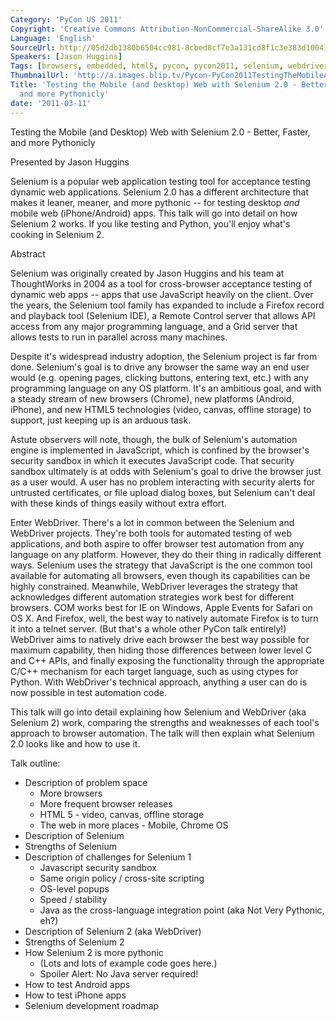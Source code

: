 ```yaml
---
Category: 'PyCon US 2011'
Copyright: 'Creative Commons Attribution-NonCommercial-ShareAlike 3.0'
Language: 'English'
SourceUrl: http://05d2db1380b6504cc981-8cbed8cf7e3a131cd8f1c3e383d10041.r93.cf2.rackcdn.com/pycon-us-2011/373_testing-the-mobile-and-desktop-web-with-selenium-2-0-better-faster-and-more-pythonicly.mp4
Speakers: [Jason Huggins]
Tags: [browsers, embedded, html5, pycon, pycon2011, selenium, webdriver]
ThumbnailUrl: 'http://a.images.blip.tv/Pycon-PyCon2011TestingTheMobileAndDesktopWebWithSelenium20524.png'
Title: 'Testing the Mobile (and Desktop) Web with Selenium 2.0 - Better, Faster,
  and more Pythonicly'
date: '2011-03-11'
---
```

Testing the Mobile (and Desktop) Web with Selenium 2.0 - Better, Faster, and
more Pythonicly

Presented by Jason Huggins

Selenium is a popular web application testing tool for acceptance testing
dynamic web applications. Selenium 2.0 has a different architecture that makes
it leaner, meaner, and more pythonic -- for testing desktop *and* mobile web
(iPhone/Android) apps. This talk will go into detail on how Selenium 2 works.
If you like testing and Python, you'll enjoy what's cooking in Selenium 2.

Abstract

Selenium was originally created by Jason Huggins and his team at ThoughtWorks
in 2004 as a tool for cross-browser acceptance testing of dynamic web apps --
apps that use JavaScript heavily on the client. Over the years, the Selenium
tool family has expanded to include a Firefox record and playback tool
(Selenium IDE), a Remote Control server that allows API access from any major
programming language, and a Grid server that allows tests to run in parallel
across many machines.

Despite it's widespread industry adoption, the Selenium project is far from
done. Selenium's goal is to drive any browser the same way an end user would
(e.g. opening pages, clicking buttons, entering text, etc.) with any
programming language on any OS platform. It's an ambitious goal, and with a
steady stream of new browsers (Chrome), new platforms (Android, iPhone), and
new HTML5 technologies (video, canvas, offline storage) to support, just
keeping up is an arduous task.

Astute observers will note, though, the bulk of Selenium's automation engine
is implemented in JavaScript, which is confined by the browser's security
sandbox in which it executes JavaScript code. That security sandbox ultimately
is at odds with Selenium's goal to drive the browser just as a user would. A
user has no problem interacting with security alerts for untrusted
certificates, or file upload dialog boxes, but Selenium can't deal with these
kinds of things easily without extra effort.

Enter WebDriver. There's a lot in common between the Selenium and WebDriver
projects. They're both tools for automated testing of web applications, and
both aspire to offer browser test automation from any language on any
platform. However, they do their thing in radically different ways. Selenium
uses the strategy that JavaScript is the one common tool available for
automating all browsers, even though its capabilities can be highly
constrained. Meanwhile, WebDriver leverages the strategy that acknowledges
different automation strategies work best for different browsers. COM works
best for IE on Windows, Apple Events for Safari on OS X. And Firefox, well,
the best way to natively automate Firefox is to turn it into a telnet server.
(But that's a whole other PyCon talk entirely!) WebDriver aims to natively
drive each browser the best way possible for maximum capability, then hiding
those differences between lower level C and C++ APIs, and finally exposing the
functionality through the appropriate C/C++ mechanism for each target
language, such as using ctypes for Python. With WebDriver's technical
approach, anything a user can do is now possible in test automation code.

This talk will go into detail explaining how Selenium and WebDriver (aka
Selenium 2) work, comparing the strengths and weaknesses of each tool's
approach to browser automation. The talk will then explain what Selenium 2.0
looks like and how to use it.

Talk outline:

  * Description of problem space 
    * More browsers 
    * More frequent browser releases 
    * HTML 5 - video, canvas, offline storage 
    * The web in more places - Mobile, Chrome OS 
  * Description of Selenium 
  * Strengths of Selenium 
  * Description of challenges for Selenium 1 
    * Javascript security sandbox 
    * Same origin policy / cross-site scripting 
    * OS-level popups 
    * Speed / stability 
    * Java as the cross-language integration point (aka Not Very Pythonic, eh?) 
  * Description of Selenium 2 (aka WebDriver) 
  * Strengths of Selenium 2 
  * How Selenium 2 is more pythonic 
    * (Lots and lots of example code goes here.) 
    * Spoiler Alert: No Java server required! 
  * How to test Android apps 
  * How to test iPhone apps 
  * Selenium development roadmap 
